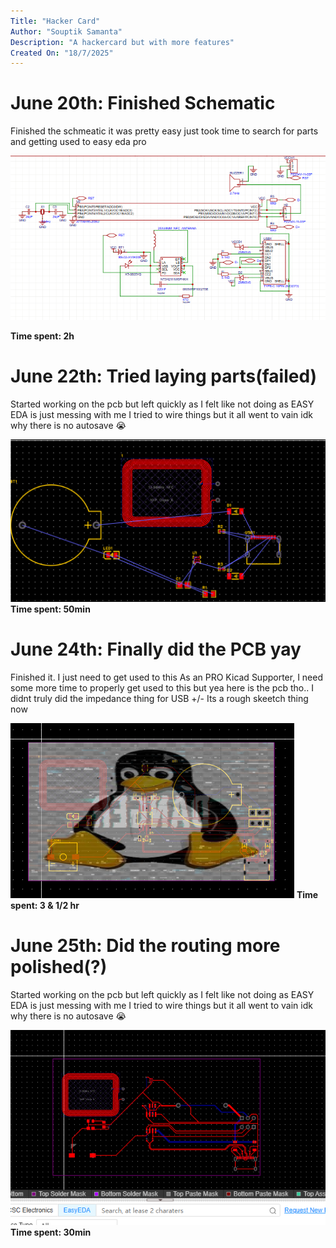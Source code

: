 ```yaml
---
Title: "Hacker Card"
Author: "Souptik Samanta"
Description: "A hackercard but with more features"
Created On: "18/7/2025"
---
```


# June 20th: Finished Schematic

Finished the schmeatic it was pretty easy just took time to search for parts and getting used to easy eda pro

![alt text](img/image.png)

**Time spent: 2h**

# June 22th: Tried laying parts(failed)

Started working on the pcb but left quickly as I felt like not doing as EASY EDA is just messing with me 
I tried to wire things but it all went to vain idk why there is no autosave :sob:

![alt text](img/image-1.png)
**Time spent: 50min**

# June 24th: Finally did the PCB yay

Finished it. I just need to get used to this
As an PRO Kicad Supporter, I need some more time to properly get used to this but yea
here is the pcb tho.. I didnt truly did the impedance thing for USB +/-
Its a rough skeetch thing now 

![alt text](img/image-2.png)
**Time spent: 3 & 1/2 hr**

# June 25th: Did the routing more polished(?)

Started working on the pcb but left quickly as I felt like not doing as EASY EDA is just messing with me 
I tried to wire things but it all went to vain idk why there is no autosave :sob:

![](img/image-3.png)
**Time spent: 30min**

